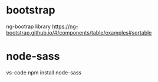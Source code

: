 # bootstrap
ng-bootrap library
https://ng-bootstrap.github.io/#/components/table/examples#sortable

# node-sass

vs-code
npm install node-sass
